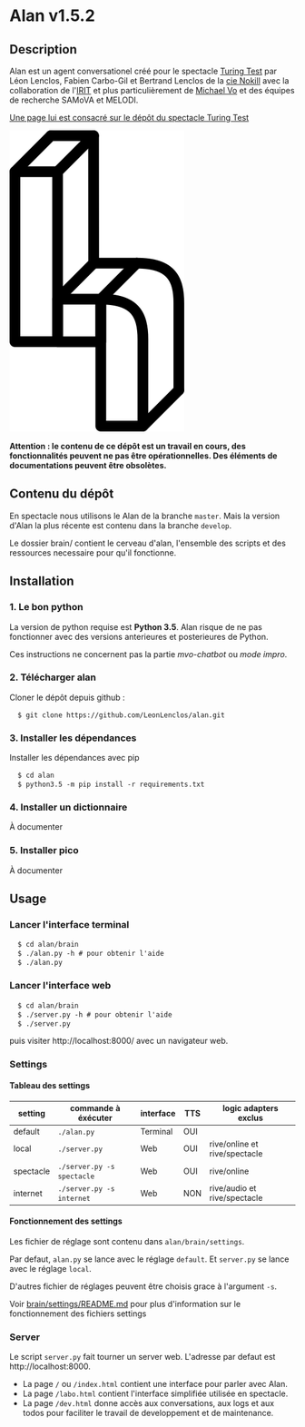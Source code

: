 # Alan v1.5.2

## Description

Alan est un agent conversationel créé pour le spectacle [Turing Test](https://github.com/LeonLenclos/turing-test) par Léon Lenclos, Fabien Carbo-Gil et Bertrand Lenclos de la [cie Nokill](http://cienokill.fr) avec la collaboration de l'[IRIT](https://www.irit.fr/) et plus particulièrement de [Michael Vo](https://github.com/mvo-projects) et des équipes de recherche SAMoVA et MELODI.

[Une page lui est consacré sur le dépôt du spectacle Turing Test](https://github.com/LeonLenclos/turing-test/blob/master/contenu/robots/alan.md)

![](ressources/logo/logo.png)

**Attention : le contenu de ce dépôt est un travail en cours, des fonctionnalités peuvent ne pas être opérationnelles. Des éléments de documentations peuvent être obsolètes.**

## Contenu du dépôt

En spectacle nous utilisons le Alan de la branche `master`. Mais la version d'Alan la plus récente est contenu dans la branche `develop`.

Le dossier brain/ contient le cerveau d'alan, l'ensemble des scripts et des ressources necessaire pour qu'il fonctionne.

## Installation

### 1. Le bon python

La version de python requise est **Python 3.5**. Alan risque de ne pas fonctionner avec des versions anterieures et posterieures de Python.

Ces instructions ne concernent pas la partie *mvo-chatbot* ou *mode impro*.

### 2. Télécharger alan

Cloner le dépôt depuis github :

```
  $ git clone https://github.com/LeonLenclos/alan.git
```

### 3. Installer les dépendances

Installer les dépendances avec pip

```
  $ cd alan
  $ python3.5 -m pip install -r requirements.txt
```

### 4. Installer un dictionnaire

À documenter

### 5. Installer pico

À documenter


## Usage

### Lancer l'interface terminal

```
  $ cd alan/brain
  $ ./alan.py -h # pour obtenir l'aide
  $ ./alan.py
```

### Lancer l'interface web

```
  $ cd alan/brain
  $ ./server.py -h # pour obtenir l'aide
  $ ./server.py
```

puis visiter http://localhost:8000/ avec un navigateur web.

### Settings

#### Tableau des settings

| setting   | commande à éxécuter        | interface | TTS | logic adapters **exclus**     |
|-----------|----------------------------|-----------|-----|-------------------------------|
| default   | `./alan.py`                | Terminal  | OUI |                               |
| local     | `./server.py`              | Web       | OUI | rive/online et rive/spectacle |
| spectacle | `./server.py -s spectacle` | Web       | OUI | rive/online                   |
| internet  | `./server.py -s internet`  | Web       | NON | rive/audio et  rive/spectacle |

#### Fonctionnement des settings

Les fichier de réglage sont contenu dans `alan/brain/settings`.

Par defaut, `alan.py` se lance avec le réglage `default`. Et `server.py` se lance avec le réglage `local`.

D'autres fichier de réglages peuvent être choisis grace à l'argument `-s`.

Voir [brain/settings/README.md](brain/settings/README.md) pour plus d'information sur le fonctionnement des fichiers settings

### Server

Le script `server.py` fait tourner un server web. L'adresse par defaut est http://localhost:8000.

- La page `/` ou `/index.html` contient une interface pour parler avec Alan.
- La page `/labo.html` contient l'interface simplifiée utilisée en spectacle.
- La page `/dev.html` donne accès aux conversations, aux logs et aux todos pour faciliter le travail de developpement et de maintenance.


